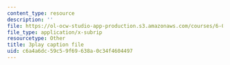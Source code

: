 ```yaml
---
content_type: resource
description: ''
file: https://ol-ocw-studio-app-production.s3.amazonaws.com/courses/6-006-introduction-to-algorithms-fall-2011/c6a4a6dc59c59f69638a0c34f4604497_2E7MmKv0Y24.srt
file_type: application/x-subrip
resourcetype: Other
title: 3play caption file
uid: c6a4a6dc-59c5-9f69-638a-0c34f4604497
---
```

